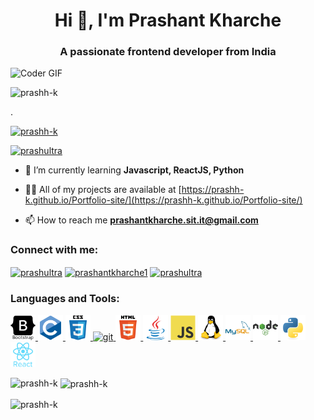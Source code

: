 <h1 align="center">Hi 👋, I'm Prashant Kharche</h1>
<h3 align="center">A passionate frontend developer from India</h3>

<img alt="Coder GIF" height=250 width=350 src="https://miro.medium.com/max/1360/0*7Q3yvSIv_t0ioJ-Z.gif" />
<p align="left"> <img src="https://komarev.com/ghpvc/?username=prashh-k&label=Profile%20views&color=0e75b6&style=flat" alt="prashh-k" /> </p>
.
<p align="left"> <a href="https://github.com/ryo-ma/github-profile-trophy"><img src="https://github-profile-trophy.vercel.app/?username=prashh-k&theme=juicyfresh" alt="prashh-k" /></a> </p>

<p align="left"> <a href="https://twitter.com/prashultra" target="blank"><img src="https://img.shields.io/twitter/follow/prashultra?logo=twitter&style=for-the-badge" alt="prashultra" /></a> </p>

- 🌱 I’m currently learning **Javascript, ReactJS, Python**

- 👨‍💻 All of my projects are available at [https://prashh-k.github.io/Portfolio-site/](https://prashh-k.github.io/Portfolio-site/)

- 📫 How to reach me **prashantkharche.sit.it@gmail.com**

<h3 align="left">Connect with me:</h3>
<p align="left">
<a href="https://twitter.com/prashultra" target="blank"><img align="center" src="https://raw.githubusercontent.com/rahuldkjain/github-profile-readme-generator/master/src/images/icons/Social/twitter.svg" alt="prashultra" height="30" width="40" /></a>
<a href="https://www.hackerrank.com/prashantkharche1" target="blank"><img align="center" src="https://raw.githubusercontent.com/rahuldkjain/github-profile-readme-generator/master/src/images/icons/Social/hackerrank.svg" alt="prashantkharche1" height="30" width="40" /></a>
<a href="https://www.leetcode.com/prashultra" target="blank"><img align="center" src="https://raw.githubusercontent.com/rahuldkjain/github-profile-readme-generator/master/src/images/icons/Social/leet-code.svg" alt="prashultra" height="30" width="40" /></a>
</p>

<h3 align="left">Languages and Tools:</h3>
<p align="left"> <a href="https://getbootstrap.com" target="_blank" rel="noreferrer"> <img src="https://raw.githubusercontent.com/devicons/devicon/master/icons/bootstrap/bootstrap-plain-wordmark.svg" alt="bootstrap" width="40" height="40"/> </a> <a href="https://www.cprogramming.com/" target="_blank" rel="noreferrer"> <img src="https://raw.githubusercontent.com/devicons/devicon/master/icons/c/c-original.svg" alt="c" width="40" height="40"/> </a> <a href="https://www.w3schools.com/css/" target="_blank" rel="noreferrer"> <img src="https://raw.githubusercontent.com/devicons/devicon/master/icons/css3/css3-original-wordmark.svg" alt="css3" width="40" height="40"/> </a> <a href="https://git-scm.com/" target="_blank" rel="noreferrer"> <img src="https://www.vectorlogo.zone/logos/git-scm/git-scm-icon.svg" alt="git" width="40" height="40"/> </a> <a href="https://www.w3.org/html/" target="_blank" rel="noreferrer"> <img src="https://raw.githubusercontent.com/devicons/devicon/master/icons/html5/html5-original-wordmark.svg" alt="html5" width="40" height="40"/> </a> <a href="https://www.java.com" target="_blank" rel="noreferrer"> <img src="https://raw.githubusercontent.com/devicons/devicon/master/icons/java/java-original.svg" alt="java" width="40" height="40"/> </a> <a href="https://developer.mozilla.org/en-US/docs/Web/JavaScript" target="_blank" rel="noreferrer"> <img src="https://raw.githubusercontent.com/devicons/devicon/master/icons/javascript/javascript-original.svg" alt="javascript" width="40" height="40"/> </a> <a href="https://www.linux.org/" target="_blank" rel="noreferrer"> <img src="https://raw.githubusercontent.com/devicons/devicon/master/icons/linux/linux-original.svg" alt="linux" width="40" height="40"/> </a> <a href="https://www.mysql.com/" target="_blank" rel="noreferrer"> <img src="https://raw.githubusercontent.com/devicons/devicon/master/icons/mysql/mysql-original-wordmark.svg" alt="mysql" width="40" height="40"/> </a> <a href="https://nodejs.org" target="_blank" rel="noreferrer"> <img src="https://raw.githubusercontent.com/devicons/devicon/master/icons/nodejs/nodejs-original-wordmark.svg" alt="nodejs" width="40" height="40"/> </a> <a href="https://www.python.org" target="_blank" rel="noreferrer"> <img src="https://raw.githubusercontent.com/devicons/devicon/master/icons/python/python-original.svg" alt="python" width="40" height="40"/> </a> <a href="https://reactjs.org/" target="_blank" rel="noreferrer"> <img src="https://raw.githubusercontent.com/devicons/devicon/master/icons/react/react-original-wordmark.svg" alt="react" width="40" height="40"/> </a> </p>

<p><img align="left" src="https://github-readme-stats.vercel.app/api/top-langs?username=prashh-k&show_icons=true&locale=en&layout=compact" alt="prashh-k" /></p>

<p>&nbsp;<img align="center" src="https://github-readme-stats.vercel.app/api?username=prashh-k&show_icons=true&locale=en" alt="prashh-k" /></p>

<p><img align="center" src="https://github-readme-streak-stats.herokuapp.com/?user=prashh-k&" alt="prashh-k" /></p>
